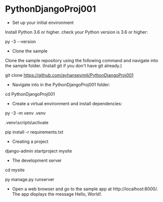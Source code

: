# PythonDjangoProj001

* Set up your initial environment

Install Python 3.6 or higher. check your Python version is 3.6 or higher:

py -3 --version

* Clone the sample

Clone the sample repository using the following command and navigate into the sample folder. (Install git if you don't have git already.)

git clone https://github.com/ayhansevimli/PythonDjangoProj001

* Navigate into in the PythonDjangoProj001 folder:

cd PythonDjangoProj001

* Create a virtual environment and install dependencies:

py -3 -m venv .venv

.venv\scripts\activate

pip install -r requirements.txt

* Creating a project

django-admin startproject mysite

* The development server

cd mysite

py manage.py runserver

* Open a web browser and go to the sample app at http://localhost:8000/. The app displays the message Hello, World!.



